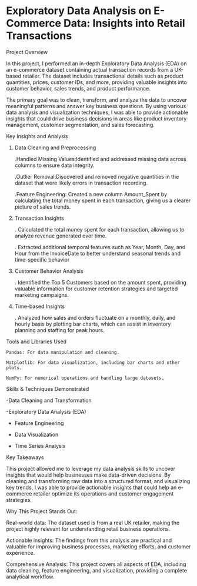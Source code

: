 # Exploratory Data Analysis on E-Commerce Data: Insights into Retail Transactions
Project Overview

In this project, I performed an in-depth Exploratory Data Analysis (EDA) on an e-commerce dataset containing actual transaction records from a UK-based retailer. The dataset includes transactional details such as product quantities, prices, customer IDs, and more, providing valuable insights into customer behavior, sales trends, and product performance.

The primary goal was to clean, transform, and analyze the data to uncover meaningful patterns and answer key business questions. By using various data analysis and visualization techniques, I was able to provide actionable insights that could drive business decisions in areas like product inventory management, customer segmentation, and sales forecasting.

Key Insights and Analysis

1. Data Cleaning and Preprocessing

   .Handled Missing Values:Identified and addressed missing data across columns to ensure data integrity.

   .Outlier Removal:Discovered and removed negative quantities in the dataset that were likely errors in transaction recording.

   .Feature Engineering: Created a new column Amount_Spent by calculating the total money spent in each transaction,
    giving us a clearer picture of sales trends.
 
2. Transaction Insights
   
   . Calculated the total money spent for each transaction, allowing us to analyze revenue generated over time.
   
   . Extracted additional temporal features such as Year, Month, Day, and Hour from the InvoiceDate to better understand seasonal trends and time-specific behavior

3. Customer Behavior Analysis
   
   . Identified the Top 5 Customers based on the amount spent, providing valuable information for customer
     retention strategies and targeted marketing campaigns.

4. Time-based Insights

   . Analyzed how sales and orders fluctuate on a monthly, daily, and hourly basis by plotting bar charts,
      which can assist in inventory planning and staffing for peak hours.

Tools and Libraries Used

    Pandas: For data manipulation and cleaning.
   
    Matplotlib: For data visualization, including bar charts and other plots.
   
    NumPy: For numerical operations and handling large datasets.

Skills & Techniques Demonstrated

   -Data Cleaning and Transformation
    
   -Exploratory Data Analysis (EDA)
   
   - Feature Engineering
   
   - Data Visualization
   
   - Time Series Analysis

Key Takeaways

 This project allowed me to leverage my data analysis skills to uncover insights that would help businesses make data-driven decisions. 
 By cleaning and transforming raw data into a structured format, and visualizing key trends, I was able to provide actionable insights 
 that could help an e-commerce retailer optimize its operations and customer engagement strategies.

Why This Project Stands Out:

 Real-world data: The dataset used is from a real UK retailer, making the project highly relevant for understanding retail business operations.
 
 Actionable insights: The findings from this analysis are practical and valuable for improving business processes, marketing efforts, and customer experience.
 
 Comprehensive Analysis: This project covers all aspects of EDA, including data cleaning, feature engineering, and visualization, 
  providing a complete analytical  workflow.
   
